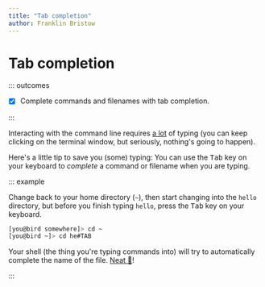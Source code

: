 ```yaml
---
title: "Tab completion"
author: Franklin Bristow
---
```


Tab completion
==============

::: outcomes

* [X] Complete commands and filenames with tab completion.

:::

Interacting with the command line requires [a lot] of typing (you can keep
clicking on the terminal window, but seriously, nothing's going to happen).

Here's a little tip to save you (some) typing: You can use the <kbd>Tab</kbd>
key on your keyboard to *complete* a command or filename when you are typing.

::: example

Change back to your home directory (`~`), then start changing into the `hello`
directory, but before you finish typing `hello`, press the <kbd>Tab</kbd> key on
your keyboard.

```bash
[you@bird somewhere]> cd ~
[you@bird ~]> cd he#TAB
```

Your shell (the thing you're typing commands into) will try to automatically
complete the name of the file. [Neat :camera_flash:]!

:::

[a lot]:
http://hyperboleandahalf.blogspot.com/2010/04/alot-is-better-than-you-at-everything.html
[Neat :camera_flash:]: https://www.youtube.com/watch?v=u6RNtjYxiNw
